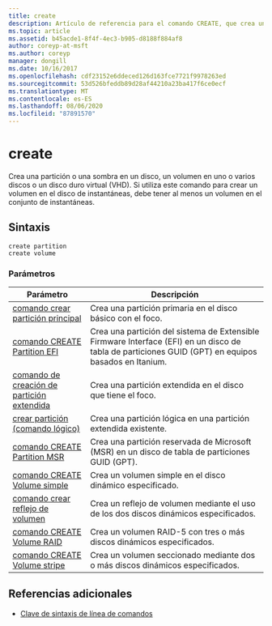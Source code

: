 ```yaml
---
title: create
description: Artículo de referencia para el comando CREATE, que crea una partición o una partición de instantáneas en un disco, un volumen en uno o varios discos o un disco duro virtual (VHD).
ms.topic: article
ms.assetid: b45acde1-8f4f-4ec3-b905-d8188f884af8
author: coreyp-at-msft
ms.author: coreyp
manager: dongill
ms.date: 10/16/2017
ms.openlocfilehash: cdf23152e6ddeced126d163fce7721f9978263ed
ms.sourcegitcommit: 53d526bfeddb89d28af44210a23ba417f6ce0ecf
ms.translationtype: MT
ms.contentlocale: es-ES
ms.lasthandoff: 08/06/2020
ms.locfileid: "87891570"
---
```

# <a name="create"></a>create

Crea una partición o una sombra en un disco, un volumen en uno o varios discos o un disco duro virtual (VHD). Si utiliza este comando para crear un volumen en el disco de instantáneas, debe tener al menos un volumen en el conjunto de instantáneas.

## <a name="syntax"></a>Sintaxis

```
create partition
create volume
```

### <a name="parameters"></a>Parámetros

| Parámetro | Descripción |
| --------- | ----------- |
| [comando crear partición principal](create-partition-primary.md) | Crea una partición primaria en el disco básico con el foco. |
| [comando CREATE Partition EFI](create-partition-efi.md) | Crea una partición del sistema de Extensible Firmware Interface (EFI) en un disco de tabla de particiones GUID (GPT) en equipos basados en Itanium. |
| [comando de creación de partición extendida](create-partition-extended.md) | Crea una partición extendida en el disco que tiene el foco. |
| [crear partición (comando lógico)](create-partition-logical.md) | Crea una partición lógica en una partición extendida existente. |
| [comando CREATE Partition MSR](create-partition-msr.md) | Crea una partición reservada de Microsoft (MSR) en un disco de tabla de particiones GUID (GPT). |
| [comando CREATE Volume simple](create-volume-simple.md) | Crea un volumen simple en el disco dinámico especificado. |
| [comando crear reflejo de volumen](create-volume-mirror.md) | Crea un reflejo de volumen mediante el uso de los dos discos dinámicos especificados. |
| [comando CREATE Volume RAID](create-volume-raid.md) | Crea un volumen RAID-5 con tres o más discos dinámicos especificados. |
| [comando CREATE Volume stripe](create-volume-stripe.md) | Crea un volumen seccionado mediante dos o más discos dinámicos especificados. |

## <a name="additional-references"></a>Referencias adicionales

- [Clave de sintaxis de línea de comandos](command-line-syntax-key.md)
